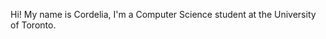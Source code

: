 Hi! My name is Cordelia, I'm a Computer Science student at the University of Toronto.

<!---
cordeliamin/cordeliamin is a ✨ special ✨ repository because its `README.md` (this file) appears on your GitHub profile.
You can click the Preview link to take a look at your changes.
--->
